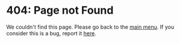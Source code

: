 # 404: Page not Found

We couldn't find this page. Please go back to the [main menu](https://DiddiOS.github.io). If you consider this is a bug, report it [here](https://github.com/DiddiOS/DiddiOS.github.io/issues).
